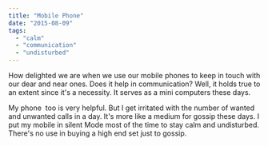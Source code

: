 ```yaml
---
title: "Mobile Phone"
date: "2015-08-09"
tags: 
  - "calm"
  - "communication"
  - "undisturbed"
---
```


How delighted we are when we use our mobile phones to keep in touch with our dear and near ones. Does it help in communication? Well, it holds true to an extent since it's a necessity. It serves as a mini computers these days.

My phone  too is very helpful. But I get irritated with the number of wanted and unwanted calls in a day. It's more like a medium for gossip these days. I put my mobile in silent Mode most of the time to stay calm and undisturbed. There's no use in buying a high end set just to gossip.
